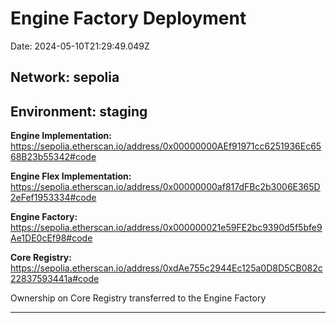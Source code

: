 # Engine Factory Deployment

Date: 2024-05-10T21:29:49.049Z

## **Network:** sepolia

## **Environment:** staging

**Engine Implementation:** https://sepolia.etherscan.io/address/0x00000000AEf91971cc6251936Ec6568B23b55342#code

**Engine Flex Implementation:** https://sepolia.etherscan.io/address/0x00000000af817dFBc2b3006E365D2eFef1953334#code

**Engine Factory:** https://sepolia.etherscan.io/address/0x000000021e59FE2bc9390d5f5bfe9Ae1DE0cEf98#code

**Core Registry:** https://sepolia.etherscan.io/address/0xdAe755c2944Ec125a0D8D5CB082c22837593441a#code

Ownership on Core Registry transferred to the Engine Factory

---

